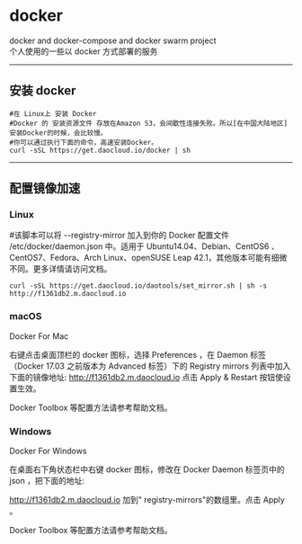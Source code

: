 # docker
docker and docker-compose and docker swarm project  
个人使用的一些以 docker 方式部署的服务 

---

## 安装 docker
```shell
#在 Linux上 安装 Docker
#Docker 的 安装资源文件 存放在Amazon S3，会间歇性连接失败。所以[在中国大陆地区]安装Docker的时候，会比较慢。
#你可以通过执行下面的命令，高速安装Docker。
curl -sSL https://get.daocloud.io/docker | sh
```
---

## 配置镜像加速
### Linux
#该脚本可以将 --registry-mirror 加入到你的 Docker 配置文件 /etc/docker/daemon.json 中。适用于 Ubuntu14.04、Debian、CentOS6 、CentOS7、Fedora、Arch Linux、openSUSE Leap 42.1，其他版本可能有细微不同。更多详情请访问文档。
```shell
curl -sSL https://get.daocloud.io/daotools/set_mirror.sh | sh -s http://f1361db2.m.daocloud.io
```
### macOS
Docker For Mac

右键点击桌面顶栏的 docker 图标，选择 Preferences ，在 Daemon 标签（Docker 17.03 之前版本为 Advanced 标签）下的 Registry mirrors 列表中加入下面的镜像地址:
http://f1361db2.m.daocloud.io
点击 Apply & Restart 按钮使设置生效。

Docker Toolbox 等配置方法请参考帮助文档。

### Windows
Docker For Windows

在桌面右下角状态栏中右键 docker 图标，修改在 Docker Daemon 标签页中的 json ，把下面的地址:

http://f1361db2.m.daocloud.io
加到" registry-mirrors"的数组里。点击 Apply 。

Docker Toolbox 等配置方法请参考帮助文档。
```